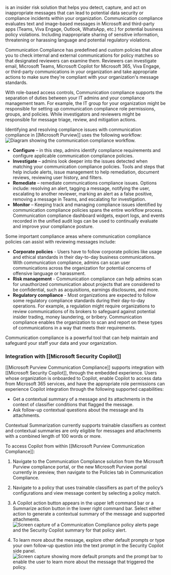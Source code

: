 is an insider risk solution that helps you detect, capture, and act on inappropriate messages that can lead to potential data security or compliance incidents within your organization. Communication compliance evaluates text and image-based messages in Microsoft and third-party apps (Teams, Viva Engage, Outlook, WhatsApp, etc.) for potential business policy violations. Including inappropriate sharing of sensitive information, threatening or harassing language and potential regulatory violations.

Communication Compliance has predefined and custom policies that allow you to check internal and external communications for policy matches so that designated reviewers can examine them. Reviewers can investigate email, Microsoft Teams, Microsoft Copilot for Microsoft 365, Viva Engage, or third-party communications in your organization and take appropriate actions to make sure they're compliant with your organization's message standards.

With role-based access controls, Communication compliance supports the separation of duties between your IT admins and your compliance management team. For example, the IT group for your organization might be responsible for setting up communication compliance role permissions, groups, and policies. While investigators and reviewers might be responsible for message triage, review, and mitigation actions.

Identifying and resolving compliance issues with communication compliance in [[Microsoft Purview]] uses the following workflow:![Diagram showing the communication compliance workflow.](https://learn.microsoft.com/en-us/training/wwl-sci/describe-purview-risk-compliance-governance/media/communication-compliance-workflow.png)
- **Configure** – in this step, admins identify compliance requirements and configure applicable communication compliance policies.
- **Investigate** – admins look deeper into the issues detected when matching your communication compliance policies. Tools and steps that help include alerts, issue management to help remediation, document reviews, reviewing user history, and filters.
- **Remediate** – remediate communications compliance issues. Options include: resolving an alert, tagging a message, notifying the user, escalating to another reviewer, marking an alert as a false positive, removing a message in Teams, and escalating for investigation.
- **Monitor** – Keeping track and managing compliance issues identified by communication compliance policies spans the entire workflow process. Communication compliance dashboard widgets, export logs, and events recorded in the unified audit logs can be used to continually evaluate and improve your compliance posture.

Some important compliance areas where communication compliance policies can assist with reviewing messages include:
- **Corporate policies** - Users have to follow corporate policies like usage and ethical standards in their day-to-day business communications. With communication compliance, admins can scan user communications across the organization for potential concerns of offensive language or harassment.
- **Risk management** - Communication compliance can help admins scan for unauthorized communication about projects that are considered to be confidential, such as acquisitions, earnings disclosures, and more.
- **Regulatory compliance** - Most organizations are expected to follow some regulatory compliance standards during their day-to-day operations. For example, a regulation might require organizations to review communications of its brokers to safeguard against potential insider trading, money laundering, or bribery. Communication compliance enables the organization to scan and report on these types of communications in a way that meets their requirements.

Communication compliance is a powerful tool that can help maintain and safeguard your staff your data and your organization.
### Integration with [[Microsoft Security Copilot]]
[[Microsoft Purview Communication Compliance]] supports integration with [[Microsoft Security Copilot]], through the embedded experience. Users whose organization is onboarded to Copilot, enable Copilot to access data from Microsoft 365 services, and have the appropriate role permissions can experience Copilot integration through the following supported capabilities:
- Get a contextual summary of a message and its attachments in the context of classifier conditions that flagged the message.
- Ask follow-up contextual questions about the message and its attachments.

Contextual Summarization currently supports trainable classifiers as context and contextual summaries are only eligible for messages and attachments with a combined length of 100 words or more.

To access Copilot from within [[Microsoft Purview Communication Compliance]]:
1. Navigate to the Communication Compliance solution from the Microsoft Purview compliance portal, or the new Microsoft Purview portal currently in preview, then navigate to the Policies tab in Communication Compliance.
    
2. Navigate to a policy that uses trainable classifiers as part of the policy’s configurations and view message content by selecting a policy match.
    
3. A Copilot action button appears in the upper left command bar or a Summarize action button in the lower right command bar. Select either action to generate a contextual summary of the message and supported attachments.![Screen capture of a Communication Compliance policy alerts page and the Security Copilot summary for that policy alert.](https://learn.microsoft.com/en-us/training/wwl-sci/describe-purview-risk-compliance-governance/media/copilot-communication-compliance-v2.png)
4. To learn more about the message, explore other default prompts or type your own follow-up question into the text prompt in the Security Copilot side panel.![Screen capture showing more default prompts and the prompt bar to enable the user to learn more about the message that triggered the policy.](https://learn.microsoft.com/en-us/training/wwl-sci/describe-purview-risk-compliance-governance/media/copilot-communication-compliance-follow-up.png)